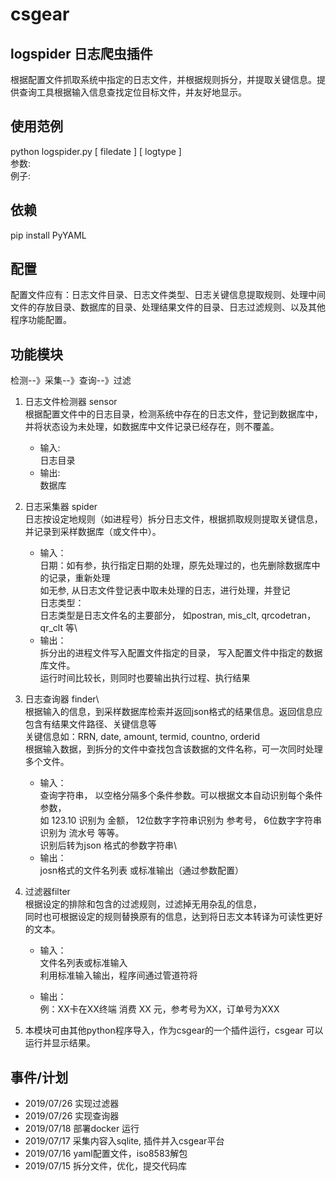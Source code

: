 # csgear

## logspider 日志爬虫插件
  根据配置文件抓取系统中指定的日志文件，并根据规则拆分，并提取关键信息。提供查询工具根据输入信息查找定位目标文件，并友好地显示。
  
## 使用范例
  python logspider.py [ filedate ]  [ logtype ] \
  参数:\
  例子:

## 依赖
pip install PyYAML

## 配置
  配置文件应有：日志文件目录、日志文件类型、日志关键信息提取规则、处理中间文件的存放目录、数据库的目录、处理结果文件的目录、日志过滤规则、以及其他程序功能配置。

## 功能模块
  检测--》采集--》查询--》过滤

1. 日志文件检测器 sensor\
    根据配置文件中的日志目录，检测系统中存在的日志文件，登记到数据库中，并将状态设为未处理，如数据库中文件记录已经存在，则不覆盖。
    * 输入:\
      日志目录
    * 输出:\
      数据库
        
1. 日志采集器 spider\
  日志按设定地规则（如进程号）拆分日志文件，根据抓取规则提取关键信息，并记录到采样数据库（或文件中）。
    * 输入：\
    日期：如有参，执行指定日期的处理，原先处理过的，也先删除数据库中的记录，重新处理\
        如无参, 从日志文件登记表中取未处理的日志，进行处理，并登记\
    日志类型： \
       日志类型是日志文件名的主要部分， 如postran, mis_clt, qrcodetran， qr_clt  等\
    * 输出：\
    拆分出的进程文件写入配置文件指定的目录， 写入配置文件中指定的数据库文件。\
    运行时间比较长，则同时也要输出执行过程、执行结果
    
1. 日志查询器 finder\      
  根据输入的信息，到采样数据库检索并返回json格式的结果信息。返回信息应包含有结果文件路径、关键信息等\
  关键信息如：RRN, date, amount, termid, countno, orderid \
  根据输入数据，到拆分的文件中查找包含该数据的文件名称，可一次同时处理多个文件。
    * 输入：\
      查询字符串， 以空格分隔多个条件参数。可以根据文本自动识别每个条件参数，\
      如 123.10 识别为 金额， 12位数字字符串识别为 参考号， 6位数字字符串识别为 流水号 等等。\
      识别后转为json 格式的参数字符串\
    * 输出：\
      josn格式的文件名列表
      或标准输出（通过参数配置）
 
1. 过滤器filter\
  根据设定的排除和包含的过滤规则，过滤掉无用杂乱的信息，\
  同时也可根据设定的规则替换原有的信息，达到将日志文本转译为可读性更好的文本。   
    * 输入：\
      文件名列表或标准输入\
      利用标准输入输出，程序间通过管道符将
      
    * 输出：\
      例：XX卡在XX终端 消费 XX 元，参考号为XX，订单号为XXX
   
1. 本模块可由其他python程序导入，作为csgear的一个插件运行，csgear 可以运行并显示结果。   



## 事件/计划
* 2019/07/26 实现过滤器
* 2019/07/26 实现查询器
* 2019/07/18 部署docker 运行
* 2019/07/17 采集内容入sqlite, 插件并入csgear平台
* 2019/07/16  yaml配置文件，iso8583解包
* 2019/07/15  拆分文件，优化，提交代码库
